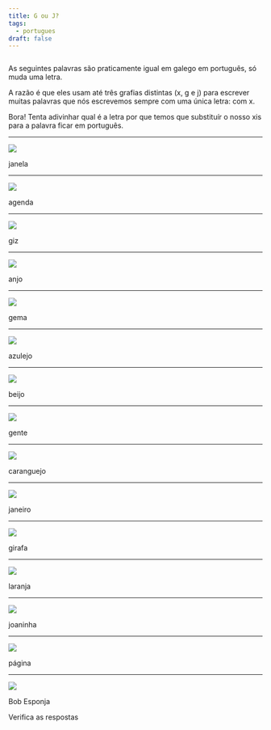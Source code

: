 ```yaml
---
title: G ou J?
tags:
  - portugues
draft: false
---
```

![]()

As seguintes palavras são praticamente igual em galego em português, só muda uma letra.

A razão é que eles usam até três grafias distintas (x, g e j) para escrever muitas palavras que nós escrevemos sempre com uma única letra: com x.

Bora! Tenta adivinhar qual é a letra por que temos que substituír o nosso xis para a palavra ficar em português.

- - -

![](/img/janela.jpg)

<e-answer> janela </e-answer>

- - -

![](/img/agenda.jpg)

<e-answer> agenda </e-answer>

- - -

![](/img/giz.jpg)

<e-answer> giz </e-answer>

- - -

![](/img/anjo.jpg)

<e-answer> anjo </e-answer>

- - -

![](/img/gema.jpg)

<e-answer> gema </e-answer>

- - -

![](/img/azulejo.jpg)

<e-answer> azulejo </e-answer>

- - -

![](/img/beijo.jpg)

<e-answer> beijo </e-answer>

- - -

![](/img/gente.jpg)

<e-answer> gente </e-answer>

- - -

![](/img/caranguejo.jpg)

<e-answer> caranguejo </e-answer>

- - -

![](/img/janeiro.jpg)

<e-answer> janeiro </e-answer>

- - -

![](/img/girafa.jpg)

<e-answer> girafa </e-answer>

- - -

![](/img/laranja.jpg)

<e-answer> laranja </e-answer>

- - -

![](/img/joaninha.jpg)

<e-answer> joaninha </e-answer>

- - -

![](/img/página.jpg)

<e-answer> página </e-answer>

- - -

![](/img/bob_esponja.webp)

Bob <e-answer> Esponja </e-answer>

<e-validate>Verifica as respostas</e-validate>